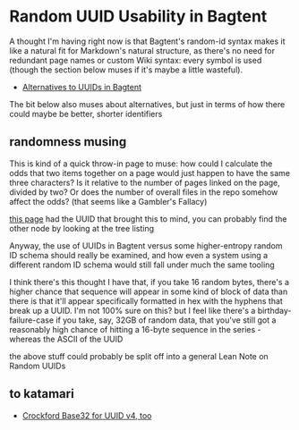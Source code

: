 # Random UUID Usability in Bagtent

A thought I'm having right now is that Bagtent's random-id syntax makes it like a natural fit for Markdown's natural structure, as there's no need for redundant page names or custom Wiki syntax: every symbol is used (though the section below muses if it's maybe a little wasteful).

- [Alternatives to UUIDs in Bagtent](c4g5h-7tqnh-8j8gd-eaqvs-sxh8j)

The bit below also muses about alternatives, but just in terms of how there could maybe be better, shorter identifiers

## randomness musing

This is kind of a quick throw-in page to muse: how could I calculate the odds that two items together on a page would just happen to have the same three characters? Is it relative to the number of pages linked on the page, divided by two? Or does the number of overall files in the repo somehow affect the odds? (that seems like a Gambler's Fallacy)

[this page](gtaf6-82afe-0jaf7-23v3j-bjs8y) had the UUID that brought this to mind, you can probably find the other node by looking at the tree listing

Anyway, the use of UUIDs in Bagtent versus some higher-entropy random ID schema should really be examined, and how even a system using a different random ID schema would still fall under much the same tooling

I think there's this thought I have that, if you take 16 random bytes, there's a higher chance that sequence will appear in some kind of block of data than there is that it'll appear specifically formatted in hex with the hyphens that break up a UUID. I'm not 100% sure on this? but I feel like there's a birthday-failure-case if you take, say, 32GB of random data, that you've still got a reasonably high chance of hitting a 16-byte sequence in the series - whereas the ASCII of the UUID

the above stuff could probably be split off into a general Lean Note on Random UUIDs

## to katamari

- [Crockford Base32 for UUID v4, too](4p973-96srh-4e86t-ny0x8-1qf84)
